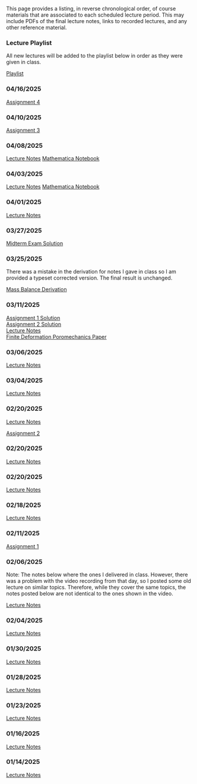 <!--
.. title: Course Materials
.. slug: index
.. date: 2015-08-25 11:24:22 UTC-05:00
-->

This page provides a listing, in reverse chronological order, of course materials that are associated to
each scheduled lecture period.  This may include PDFs of the final lecture notes, links to recorded lectures, and any other reference material.

### Lecture Playlist

All new lectures will be added to the playlist below in order as they were given in class.


<a href="https://www.youtube.com/playlist?list=PLCnlJOMhMC0MUOWi3-kx6STs1S-2j45qZ" target="blank_">Playlist</a>

### 04/16/2025

[Assignment 4](/files/assignment4.pdf)

### 04/10/2025

[Assignment 3](/files/assignment3.pdf)

### 04/08/2025

[Lecture Notes](/notes/04-08-2025.pdf)
[Mathematica Notebook](/notes/04-03-2025_mathematica_notebook.pdf)

### 04/03/2025

[Lecture Notes](/notes/04-03-2025.pdf)
[Mathematica Notebook](/notes/04-03-2025_mathematica_notebook.pdf)

### 04/01/2025

[Lecture Notes](/notes/04-01-2025.pdf)

### 03/27/2025
[Midterm Exam Solution](/files/MidtermExamSolution.pdf)  

### 03/25/2025
There was a mistake in the derivation for notes I gave in class so I am provided a typeset corrected version. The final result is unchanged.  

[Mass Balance Derivation](/notes/mass_balance.pdf)  

### 03/11/2025
[Assignment 1 Solution](/files/assignment1_solution.pdf)  
[Assignment 2 Solution](/files/assignment2_solution.pdf)  
[Lecture Notes](/notes/03-11-2025.pdf)  
[Finite Deformation Poromechanics Paper](https://papers.ssrn.com/sol3/papers.cfm?abstract_id=5172944)

### 03/06/2025

[Lecture Notes](/notes/03-06-2025.pdf)

### 03/04/2025

[Lecture Notes](/notes/03-04-2025.pdf)

### 02/20/2025

[Lecture Notes](/notes/02-28-2025.pdf)

[Assignment 2](/files/assignment2.pdf)

### 02/20/2025

[Lecture Notes](/notes/02-25-2025.pdf)

### 02/20/2025

[Lecture Notes](/notes/02-20-2025.pdf)

### 02/18/2025

[Lecture Notes](/notes/02-18-2025.pdf)

### 02/11/2025

[Assignment 1](/files/assignment1.pdf)


### 02/06/2025

Note:  The notes below where the ones I delivered in class.  However, there was a problem with the video recording from that day, so I posted some old lecture on similar topics.  Therefore, while they cover the same topics, the notes posted below are not identical to the ones shown in the video.

[Lecture Notes](/notes/02-06-2025.pdf)

### 02/04/2025

[Lecture Notes](/notes/02-04-2025.pdf)

### 01/30/2025

[Lecture Notes](/notes/01-30-2025.pdf)

### 01/28/2025

[Lecture Notes](/notes/01-28-2025.pdf)

### 01/23/2025

[Lecture Notes](/notes/01-23-2025.pdf)

### 01/16/2025

[Lecture Notes](/notes/01-16-2025.pdf)

### 01/14/2025

[Lecture Notes](/notes/01-14-2025.pdf)

<!-- ### 12/07/2015 -->
<!---->
<!-- [Drucker-Prager Example (PDF)](/files/Drucker-Prager.pdf) -->
<!---->
<!-- [Drucker-Prager Example (*Mathematica* notebook)](/files/Drucker-Prager.nb) -->
<!---->
<!-- <a href="//nbviewer.ipython.org/github/johnfoster-pge-utexas/PGE383-AdvGeomechanics/blob/master/files/final.ipynb" target="blank_">Final Project</a> -->
<!---->
<!---->
<!-- ### 12/04/2015 -->
<!---->
<!-- [Lecture Notes](/notes/12-04-2015.pdf) -->
<!---->
<!-- <a href="//www.youtube.com/playlist?list=PLyQr4689RR7B8nOMQMmdoUuYNCjhdtgtT">Lecture Recording</a> -->
<!---->
<!-- <a href="//nbviewer.ipython.org/github/johnfoster-pge-utexas/PGE383-AdvGeomechanics/blob/master/files/assignment5_solution.ipynb" target="blank_">Homework Assignment 5 Solution</a> -->
<!---->
<!---->
<!-- ### 12/02/2015 -->
<!---->
<!-- <a href="//www.youtube.com/playlist?list=PLyQr4689RR7DG8dxPXmpC-PeY1EvGNKY8">Lecture Recording</a> -->
<!---->
<!-- [Slides on MPI and mpi4py](/notes/MPI.pdf) -->
<!---->
<!-- [Slides on Trilinos & PyTrilinos](/notes/Trilinos&PytrilinosOverview.pdf) -->
<!---->
<!-- [Slides on Epetra Maps and Vectors](/notes/EpetraMaps&Vectors.pdf) -->
<!---->
<!---->
<!---->
<!-- ### 11/30/2015 -->
<!---->
<!-- [Lecture Notes](/notes/11-30-2015.pdf) -->
<!---->
<!-- <a href="//www.youtube.com/playlist?list=PLyQr4689RR7Cqu7Uk18KUllTpyupMAMG7">Lecture Recording</a> -->
<!---->
<!-- <a href="//htmlpreview.github.io/?https://github.com/kostyfisik/FEA-compare/blob/master/table.html">Comparison of FEA Code Features</a> -->
<!---->
<!---->
<!-- ### 11/23/2015 -->
<!---->
<!-- [Lecture Notes](/notes/11-23-2015.pdf) -->
<!---->
<!-- <a href="//www.youtube.com/playlist?list=PLyQr4689RR7A8UaFfP1w7ziqNQjT6nsRf">Lecture Recording</a> -->
<!---->
<!-- <a href="//nbviewer.ipython.org/github/johnfoster-pge-utexas/PGE383-AdvGeomechanics/blob/master/files/assignment6.ipynb" target="blank_">Homework Assignment 6</a> -->
<!---->
<!---->
<!-- ### 11/18/2015 -->
<!---->
<!-- [Lecture Notes](/notes/11-18-2015.pdf) -->
<!---->
<!-- <a href="//www.youtube.com/playlist?list=PLyQr4689RR7AunzczSijwfAl4bDQHiElg">Lecture Recording</a> -->
<!---->
<!---->
<!-- ### 11/16/2015 -->
<!---->
<!-- [Lecture Notes](/notes/11-16-2015.pdf) -->
<!---->
<!-- [Plasticity Example (PDF)](/notes/NonlinearFEA_RateForm.pdf) -->
<!---->
<!-- [Plasticity Example (*Mathematica* notebook)](/notes/NonlinearFEA_RateForm.nb) -->
<!---->
<!-- <a href="//www.youtube.com/playlist?list=PLyQr4689RR7AD363goxVeUHwguagNXpab">Lecture Recording</a> -->
<!---->
<!---->
<!-- ### 11/13/2015 -->
<!---->
<!-- [Lecture Notes](/notes/11-13-2015.pdf) -->
<!---->
<!-- <a href="//www.youtube.com/playlist?list=PLyQr4689RR7DHq5BNSPPeKG08E2QFtoiU">Lecture Recording</a> -->
<!---->
<!---->
<!-- ### 11/11/2015 -->
<!---->
<!-- [Lecture Notes](/notes/11-11-2015.pdf) -->
<!---->
<!-- <a href="//www.youtube.com/playlist?list=PLyQr4689RR7DWafi5TPs_oCjEvdhP5y9b">Lecture Recording</a> -->
<!---->
<!-- <a href="//nbviewer.ipython.org/github/johnfoster-pge-utexas/PGE383-AdvGeomechanics/blob/master/files/assignment5.ipynb" target="blank_">Homework Assignment 5</a> -->
<!---->
<!---->
<!-- ### 11/09/2015 -->
<!---->
<!-- [Lecture Notes](/notes/11-09-2015.pdf) -->
<!---->
<!-- <a href="//www.youtube.com/playlist?list=PLyQr4689RR7BzHZLLsrCn-FAXok8EA8GV">Lecture Recording</a> -->
<!---->
<!-- <a href="http://nbviewer.ipython.org/github/johnfoster-pge-utexas/PGE383-AdvGeomechanics/blob/master/files/assignment4_solution.ipynb" target="blank_">Homework Assignment 4 Solution</a> -->
<!---->
<!---->
<!-- ### 11/06/2015 -->
<!---->
<!-- [Lecture Notes](/notes/11-06-2015.pdf) -->
<!---->
<!-- <a href="//www.youtube.com/playlist?list=PLyQr4689RR7A1BDiZuYnwimExGUSVX7nV">Lecture Recording</a> -->
<!---->
<!---->
<!-- ### 11/04/2015 -->
<!---->
<!-- [Lecture Notes](/notes/11-04-2015.pdf) -->
<!---->
<!-- <a href="//www.youtube.com/playlist?list=PLyQr4689RR7BW4atfowtDrZUrB9PD9AJp">Lecture Recording</a> -->
<!---->
<!---->
<!-- ### 11/02/2015 -->
<!---->
<!-- [Lecture Notes](/notes/11-02-2015.pdf) -->
<!---->
<!-- <a href="//www.youtube.com/playlist?list=PLyQr4689RR7CcxKxl-b9gWUCqIqMaOHrN">Lecture Recording</a> -->
<!---->
<!-- <a href="http://nbviewer.ipython.org/github/johnfoster-pge-utexas/PGE383-AdvGeomechanics/blob/master/files/assignment3_solution.ipynb" target="blank_">Homework Assignment 3 Solution</a> -->
<!---->
<!---->
<!-- ### 10/30/2015 -->
<!---->
<!-- [Lecture Notes](/notes/10-30-2015.pdf) -->
<!---->
<!-- <a href="//www.youtube.com/playlist?list=PLyQr4689RR7Dpb7BsCZvh1Z_HYy2--bGO">Lecture Recording</a> -->
<!---->
<!-- [Plane Elasticity Stiffness Matrix Example](https://youtu.be/HWup6NiYop4?list=PLyQr4689RR7DIKTWX12cVIfnu9erVRkHE) -->
<!---->
<!-- [Homework Assignment 4](/files/assignment4.pdf) -- Due Friday, November, 6, 2015 -->
<!---->
<!---->
<!-- ### 10/28/2015 -->
<!---->
<!-- [Lecture Notes](/notes/10-28-2015.pdf) -->
<!---->
<!-- <a href="//www.youtube.com/playlist?list=PLyQr4689RR7A5rjmftfmtHeKFcaVRguHf">Lecture Recording</a> -->
<!---->
<!---->
<!-- ### 10/26/2015 -->
<!---->
<!-- [Lecture Notes](/notes/10-26-2015.pdf) -->
<!---->
<!-- <a href="//www.youtube.com/playlist?list=PLyQr4689RR7Dv9SXUldd-MUaHFUglLGZC">Lecture Recording</a> -->
<!---->
<!---->
<!-- ### 10/23/2015 -->
<!---->
<!-- [Lecture Notes](/notes/10-23-2015.pdf) -->
<!---->
<!-- <a href="//www.youtube.com/playlist?list=PLyQr4689RR7ATlifYy4aLm2EkZKfCqfw1">Lecture Recording</a> -->
<!---->
<!---->
<!-- ### 10/21/2015 -->
<!---->
<!-- [Lecture Notes](/notes/10-21-2015.pdf) -->
<!---->
<!-- <a href="//www.youtube.com/playlist?list=PLyQr4689RR7BkSVds3TPPjJr_EG3CkcVH">Lecture Recording</a> -->
<!---->
<!---->
<!-- ### 10/19/2015 -->
<!---->
<!-- [Lecture Notes](/notes/10-19-2015.pdf) -->
<!---->
<!-- <a href="//youtu.be/Wgv7AWDFeuQ?list=PLyQr4689RR7AaxCNPTZ5CRb-LEgHbD6AZ">Lecture Recording</a> -->
<!---->
<!---->
<!-- ### 10/14/2015 -->
<!---->
<!-- [Lecture Notes](/notes/10-14-2015.pdf) -->
<!---->
<!-- <a href="//www.youtube.com/playlist?list=PLyQr4689RR7AYmhtC4F6NsCqilNa1DCko">Lecture Recording</a> -->
<!---->
<!---->
<!-- ### 10/12/2015 -->
<!---->
<!-- [Homework Assignment 3](/files/assignment3.pdf) -- Due Friday, October, 30, 2015 -->
<!---->
<!-- [Lecture Notes](/notes/10-12-2015.pdf) -->
<!---->
<!-- <a href="//www.youtube.com/playlist?list=PLyQr4689RR7AIKmYR1rc8uM_fCHrrm4cu">Lecture Recording</a> -->
<!---->
<!---->
<!-- ### 10/09/2015 -->
<!---->
<!-- [Lecture Notes](/notes/10-09-2015.pdf) -->
<!---->
<!-- <a href="//www.youtube.com/playlist?list=PLyQr4689RR7B7uKvUsDn-B3COuailXpaf">Lecture Recording</a> -->
<!---->
<!---->
<!---->
<!-- ### 10/07/2015 -->
<!---->
<!-- [Lecture Notes](/notes/10-07-2015.pdf) -->
<!---->
<!-- <a href="//www.youtube.com/playlist?list=PLyQr4689RR7DsG2y6ucGqrpwTzvKFJ32A">Lecture Recording</a> -->
<!---->
<!-- <a href="//www.youtube.com/watch?v=x7jSGYv7bWo">Introduction to the Calculus of Variations</a> -->
<!---->
<!---->
<!---->
<!-- ### 10/04/2015 -->
<!---->
<!-- <a href="//nbviewer.ipython.org/github/johnfoster-pge-utexas/PGE383-AdvGeomechanics/blob/master/files/MidtermExamSolution.ipynb" target="blank_">Midterm Exam Solution</a> -->
<!---->
<!-- [Lecture Notes](/notes/10-05-2015.pdf) -->
<!---->
<!-- <a href="//www.youtube.com/playlist?list=PLyQr4689RR7D6tT7JboS0moGuRZG7k-CK">Lecture Recording</a> -->
<!---->
<!---->
<!-- ### 10/02/2015 -->
<!---->
<!-- [Lecture Notes](/notes/10-02-2015.pdf) -->
<!---->
<!-- <a href="//www.youtube.com/playlist?list=PLyQr4689RR7ApyU31yRYrmmTk2kKZ5cuL">Lecture Recording</a> -->
<!---->
<!-- <a href="//nbviewer.ipython.org/github/johnfoster-pge-utexas/PGE383-AdvGeomechanics/blob/master/files/assignment2_solution.ipynb" target="blank_">Homework 2 Solution</a> -->
<!---->
<!---->
<!-- ### 09/30/2015 -->
<!---->
<!-- [Lecture Notes](/notes/09-30-2015.pdf) -->
<!---->
<!-- <a href="//www.youtube.com/playlist?list=PLyQr4689RR7BTzQn-fC9EHyg2n7DiWKaG">Lecture Recording</a> -->
<!---->
<!-- ### 09/28/2015 -->
<!---->
<!-- [Lecture Notes](/notes/09-28-2015.pdf) -->
<!---->
<!-- <a href="//www.youtube.com/playlist?list=PLyQr4689RR7CwWhieNioR3S3g7Z-Wq1-n">Lecture Recording</a> -->
<!---->
<!---->
<!-- ### 09/25/2015 -->
<!---->
<!-- [Lecture Notes](/notes/09-25-2015.pdf) -->
<!---->
<!-- <a href="//www.youtube.com/playlist?list=PLyQr4689RR7CMJQACOJmvIr9OF4FnKTFG">Lecture Recording</a> -->
<!---->
<!---->
<!-- ### 09/23/2015 -->
<!---->
<!-- [Lecture Notes](/notes/09-23-2015.pdf) -->
<!---->
<!-- <a href="//www.youtube.com/playlist?list=PLyQr4689RR7CQaEEpu_6xOWtGRs_Pbg--">Lecture Recording</a> -->
<!---->
<!-- <a href="//nbviewer.ipython.org/github/johnfoster-pge-utexas/PGE383-AdvGeomechanics/blob/master/files/assignment1_solution.ipynb" target="blank_">Homework 1 Solution</a> -->
<!---->
<!---->
<!-- ### 09/21/2015 -->
<!---->
<!-- [Homework Assignment 2](/files/assignment2.pdf) -- Due Monday, September 28, 2015 -->
<!---->
<!-- [Lecture Notes](/notes/09-21-2015.pdf) -->
<!---->
<!-- <a href="//www.youtube.com/playlist?list=PLyQr4689RR7C1fyhARCChCMsJVlneDVee">Lecture Recording</a> -->
<!---->
<!---->
<!-- ### 09/18/2015 -->
<!---->
<!-- [Lecture Notes](/notes/09-18-2015.pdf) -->
<!---->
<!-- <a href="//www.youtube.com/playlist?list=PLyQr4689RR7AwE5EN1DkaQ0nUCCbai54B">Lecture Recording</a> -->
<!---->
<!---->
<!-- ### 09/16/2015 -->
<!---->
<!-- [Lecture Notes](/notes/09-16-2015.pdf) -->
<!---->
<!-- <a href="//www.youtube.com/playlist?list=PLyQr4689RR7DLIwRt0ru4LtteCyETdCq3">Lecture Recording</a> -->
<!---->
<!---->
<!-- ### 09/14/2015 -->
<!---->
<!-- [Lecture Notes](/notes/09-14-2015.pdf) -->
<!---->
<!-- <a href="//www.youtube.com/playlist?list=PLyQr4689RR7B3UjxS67uknCSfCZmo1eZF">Lecture Recording</a> -->
<!---->
<!---->
<!-- ### 09/11/2015 -->
<!---->
<!-- [Lecture Notes](/notes/09-11-2015.pdf) -->
<!---->
<!-- <a href="//www.youtube.com/playlist?list=PLyQr4689RR7BwBLXb2uotDT_Z3pm6uid0">Lecture Recording</a> -->
<!---->
<!---->
<!-- ### 09/09/2015 -->
<!---->
<!-- [Lecture Notes](/notes/09-09-2015.pdf) -->
<!---->
<!-- <a href="//www.youtube.com/playlist?list=PLyQr4689RR7AjIdbITF5gf4_DeD4RYqDU">Lecture Recording</a> -->
<!---->
<!---->
<!-- ### 09/07/2015 -->
<!---->
<!-- [Lecture Notes](/notes/09-07-2015.pdf) -->
<!---->
<!-- <a href="//www.youtube.com/playlist?list=PLyQr4689RR7ATbRrTifIldjYN33Z5OogD">Lecture Recording</a> -->
<!---->
<!---->
<!-- ### 09/04/2015 -->
<!---->
<!-- [Homework Assignment 1](/files/assignment1.pdf) -- Due Monday, September 21, 2015 -->
<!---->
<!-- [Lecture Notes](/notes/09-04-2015.pdf) -->
<!---->
<!-- <a href="//www.youtube.com/playlist?list=PLyQr4689RR7AdUwQoDIL5ltmYj2QdwLsW">Lecture Recording</a> -->
<!---->
<!---->
<!-- ### 09/02/2015 -->
<!---->
<!-- [Lecture Notes](/notes/09-02-2015.pdf) -->
<!---->
<!-- <a href="//www.youtube.com/playlist?list=PLyQr4689RR7ArAzZRZ7pN5X-XKGHsi0js">Lecture Recording</a> -->
<!---->
<!---->
<!-- ### 08/31/2015 -->
<!---->
<!-- [Lecture Notes](/notes/08-31-2015.pdf) -->
<!---->
<!-- <a href="//www.youtube.com/playlist?list=PLyQr4689RR7DL47yns8WDIPi6rPvu7DgQ">Lecture Recording</a> -->
<!---->
<!---->
<!-- ### 08/28/2015 -->
<!---->
<!-- [Lecture Notes](/notes/08-28-2015.pdf) -->
<!---->
<!-- <a href="//www.youtube.com/playlist?list=PLyQr4689RR7CAHpEaI5nIY7fMi0i5RT8o">Lecture Recording</a> -->
<!---->
<!---->
<!-- ### 08/26/2015 -->
<!---->
<!-- [Lecture Notes](/notes/08-26-2015.pdf) -->
<!---->
<!-- <a href="//www.youtube.com/playlist?list=PLyQr4689RR7AijLdow6wOvk06bxIkaME3">Lecture Recording</a> -->




